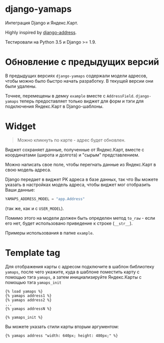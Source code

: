 # django-yamaps
Интеграция Django и Яндекс.Карт.

Highly inspired by [django-address](https://github.com/furious-luke/django-address).

Тестировали на Python 3.5 и Django >= 1.9.


# Обновление с предыдущих версий

В предыдущих версиях `django-yamaps` содержали модели адресов, чтобы
можно было быстро начать разработку. В текущей версии они были удалены.

Точнее, перемещены в демку `example` вместе с `AddressField`.
`django-yamaps` теперь предоставляет только виджет для форм и
тэги для подключения Яндекс.Карт в Django-шаблоны.


# Widget

> Можно кликнуть по карте - адрес будет обновлен.

Виджет сохраняет данные, полученные от Яндекс.Карт, вместе с координатами
(широта и долгота) и "сырым" представлением.

Можно написать свое поле, чтобы перегнать данные из Яндекс.Карт в
свою модель адреса.

Django передает в виджет PK адреса в базе данных, так что Вы можете
указать в настройках модель адреса, чтобы виджет мог отобразить Ваши данные:

```python
YAMAPS_ADDRESS_MODEL = "app.Address"
```

(так же, как и с `USER_MODEL`).

Помимо этого на модели должен быть определен метод `to_raw` - если его
нет, будет использовано приведение к строке (`__str__`).

Примеры использования в папке `example`.


# Template tag

Для отображения карты с адресом подключите в шаблон библиотеку `yamaps`,
после чего укажите, куда в шаблоне поместить карту с помощью тэга
`yamaps`, а затем инициализируйте Яндекс.Карты с помощью тэга
`yamaps_init`

```
{% load yamaps %}
{% yamaps address1 %}
{% yamaps address2 %}
...
{% yamaps addressN %}

{% yamaps_init %}
```

Вы можете указать стили карты вторым аргументом:

```
{% yamaps address "width: 640px; height: 480px;" %}
```
